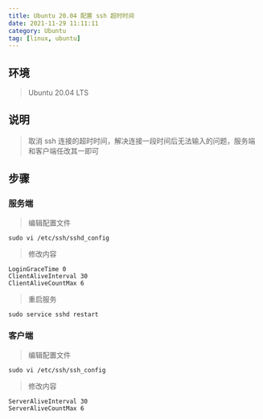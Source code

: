 ```yaml
---
title: Ubuntu 20.04 配置 ssh 超时时间
date: 2021-11-29 11:11:11
category: Ubuntu
tag: [linux, ubuntu]
---
```


## 环境

> Ubuntu 20.04 LTS



## 说明

> 取消 ssh 连接的超时时间，解决连接一段时间后无法输入的问题，服务端和客户端任改其一即可



## 步骤

### 服务端
> 编辑配置文件

```shell
sudo vi /etc/ssh/sshd_config
```

> 修改内容

```config
LoginGraceTime 0
ClientAliveInterval 30
ClientAliveCountMax 6
```

> 重启服务

```shell
sudo service sshd restart
```



### 客户端

> 编辑配置文件

```shell
sudo vi /etc/ssh/ssh_config
```

> 修改内容

```shell
ServerAliveInterval 30
ServerAliveCountMax 6
```



